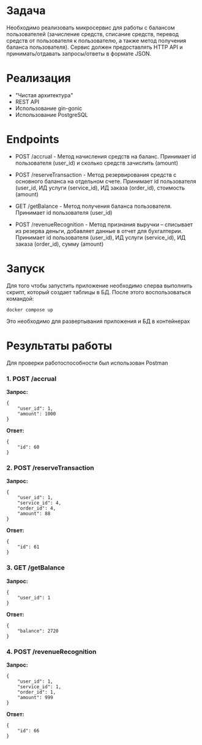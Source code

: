# Задача

Необходимо реализовать микросервис для работы с балансом пользователей (зачисление средств, списание средств, перевод средств от пользователя к пользователю, а также метод получения баланса пользователя). Сервис должен предоставлять HTTP API и принимать/отдавать запросы/ответы в формате JSON.

# Реализация

- "Чистая архитектура"
- REST API
- Использование gin-gonic
- Использование PostgreSQL

# Endpoints

- POST /accrual - Метод начисления средств на баланс. Принимает id пользователя (user_id) и сколько средств зачислить (amount)

- POST /reserveTransaction - Метод резервирования средств с основного баланса на отдельном счете. Принимает id пользователя (user_id, ИД услуги (service_id), ИД заказа (order_id), стоимость (amount)

- GET /getBalance - Метод получения баланса пользователя. Принимает id пользователя (user_id)

- POST /revenueRecognition - Метод признания выручки – списывает из резерва деньги, добавляет данные в отчет для бухгалтерии. Принимает id пользователя (user_id), ИД услуги (service_id), ИД заказа (order_id), сумму (amount)

# Запуск

Для того чтобы запустить приложение необходимо сперва выполнить скрипт, который создает таблицы в БД. После этого воспользоваться командой:
```
docker compose up
```
Это необходимо для развертывания приложения и БД в контейнерах

# Результаты работы

Для проверки работоспособности был использован Postman

### 1. POST /accrual

**Запрос:**
```
{
    "user_id": 1,
    "amount": 1000
}
```

**Ответ:**
```
{
    "id": 60
}
```

### 2. POST /reserveTransaction

**Запрос:**
```
{
    "user_id": 1,
    "service_id": 4,
    "order_id": 4,
    "amount": 88
}
```

**Ответ:**
```
{
    "id": 61
}
```

### 3. GET /getBalance

**Запрос:**
```
{
    "user_id": 1
}
```

**Ответ:**
```
{
    "balance": 2720
}
```

### 4. POST /revenueRecognition

**Запрос:**
```
{
    "user_id": 1,
    "service_id": 1,
    "order_id": 1,
    "amount": 999
}
```

**Ответ:**
```
{
    "id": 66
}
```
